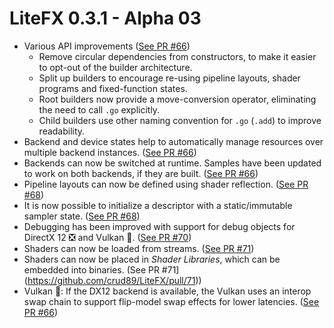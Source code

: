﻿# LiteFX 0.3.1 - Alpha 03

- Various API improvements ([See PR #66](https://github.com/crud89/LiteFX/pull/66))
  - Remove circular dependencies from constructors, to make it easier to opt-out of the builder architecture.
  - Split up builders to encourage re-using pipeline layouts, shader programs and fixed-function states.
  - Root builders now provide a move-conversion operator, eliminating the need to call `.go` explicitly.
  - Child builders use other naming convention for `.go` (`.add`) to improve readability.
- Backend and device states help to automatically manage resources over multiple backend instances. ([See PR #66](https://github.com/crud89/LiteFX/pull/66))
- Backends can now be switched at runtime. Samples have been updated to work on both backends, if they are built. ([See PR #66](https://github.com/crud89/LiteFX/pull/66))
- Pipeline layouts can now be defined using shader reflection. ([See PR #68](https://github.com/crud89/LiteFX/pull/68))
- It is now possible to initialize a descriptor with a static/immutable sampler state. ([See PR #68](https://github.com/crud89/LiteFX/pull/68))
- Debugging has been improved with support for debug objects for DirectX 12 ❎ and Vulkan 🌋. ([See PR #70](https://github.com/crud89/LiteFX/pull/70))
- Shaders can now be loaded from streams. ([See PR #71](https://github.com/crud89/LiteFX/pull/71))
- Shaders can now be placed in *Shader Libraries*, which can be embedded into binaries. (See PR #71](https://github.com/crud89/LiteFX/pull/71))
- Vulkan 🌋: If the DX12 backend is available, the Vulkan uses an interop swap chain to support flip-model swap effects for lower latencies. ([See PR #66](https://github.com/crud89/LiteFX/pull/66))
